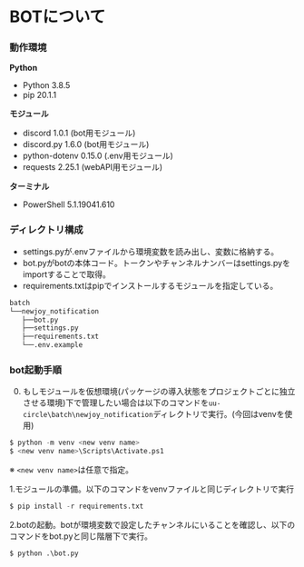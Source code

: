 # BOTについて

### 動作環境

**Python**

* Python 3.8.5
* pip 20.1.1

**モジュール**

* discord 1.0.1 (bot用モジュール)
* discord.py 1.6.0 (bot用モジュール)
* python-dotenv 0.15.0 (.env用モジュール)
* requests 2.25.1 (webAPI用モジュール)

**ターミナル**

* PowerShell 5.1.19041.610


### ディレクトリ構成

* settings.pyが.envファイルから環境変数を読み出し、変数に格納する。
* bot.pyがbotの本体コード。トークンやチャンネルナンバーはsettings.pyをimportすることで取得。
* requirements.txtはpipでインストールするモジュールを指定している。

```md
batch
└──newjoy_notification
   ├──bot.py
   ├──settings.py
   ├──requirements.txt
   └──.env.example
```

### bot起動手順

0. もしモジュールを仮想環境(パッケージの導入状態をプロジェクトごとに独立させる環境)下で管理したい場合は以下のコマンドを```uu-circle\batch\newjoy_notification```ディレクトリで実行。(今回はvenvを使用)

```python
$ python -m venv <new venv name>
$ <new venv name>\Scripts\Activate.ps1
```

※ ```<new venv name>```は任意で指定。

1.モジュールの準備。以下のコマンドをvenvファイルと同じディレクトリで実行

```python
$ pip install -r requirements.txt
```

2.botの起動。botが環境変数で設定したチャンネルにいることを確認し、以下のコマンドをbot.pyと同じ階層下で実行。

```
$ python .\bot.py
```
